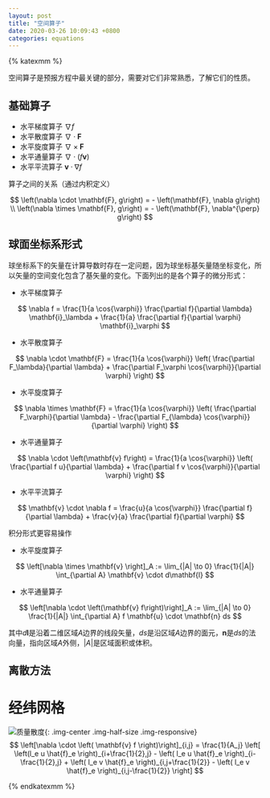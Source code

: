```yaml
---
layout: post
title: "空间算子"
date: 2020-03-26 10:09:43 +0800
categories: equations
---
```


{% katexmm %}

空间算子是预报方程中最关键的部分，需要对它们非常熟悉，了解它们的性质。

## 基础算子

- 水平梯度算子 $\nabla f$
- 水平散度算子 $\nabla \cdot \mathbf{F}$
- 水平旋度算子 $\nabla \times \mathbf{F}$
- 水平通量算子 $\nabla \cdot \left(f \mathbf{v}\right)$
- 水平平流算子 $\mathbf{v} \cdot \nabla f$

算子之间的关系（通过内积定义）

$$
\left(\nabla \cdot \mathbf{F}, g\right) = - \left(\mathbf{F}, \nabla g\right) \\
\left(\nabla \times \mathbf{F}, g\right) = - \left(\mathbf{F}, \nabla^{\perp} g\right)
$$

## 球面坐标系形式

球坐标系下的矢量在计算导数时存在一定问题，因为球坐标基矢量随坐标变化，所以矢量的空间变化包含了基矢量的变化。下面列出的是各个算子的微分形式：

- 水平梯度算子

$$
\nabla f = \frac{1}{a \cos{\varphi}} \frac{\partial f}{\partial \lambda} \mathbf{i}_\lambda + \frac{1}{a} \frac{\partial f}{\partial \varphi} \mathbf{i}_\varphi
$$

- 水平散度算子

$$
\nabla \cdot \mathbf{F} = \frac{1}{a \cos{\varphi}} \left( \frac{\partial F_\lambda}{\partial \lambda} + \frac{\partial F_\varphi \cos{\varphi}}{\partial \varphi} \right)
$$

- 水平旋度算子

$$
\nabla \times \mathbf{F} = \frac{1}{a \cos{\varphi}} \left( \frac{\partial F_\varphi}{\partial \lambda} - \frac{\partial F_{\lambda} \cos{\varphi}}{\partial \varphi} \right)
$$

- 水平通量算子

$$
\nabla \cdot \left(\mathbf{v} f\right) = \frac{1}{a \cos{\varphi}} \left( \frac{\partial f u}{\partial \lambda} + \frac{\partial f v \cos{\varphi}}{\partial \varphi} \right)
$$

- 水平平流算子

$$
\mathbf{v} \cdot \nabla f = \frac{u}{a \cos{\varphi}} \frac{\partial f}{\partial \lambda} + \frac{v}{a} \frac{\partial f}{\partial \varphi}
$$

积分形式更容易操作

- 水平旋度算子

$$
\left[\nabla \times \mathbf{v} \right]_A := \lim_{|A| \to 0} \frac{1}{|A|} \int_{\partial A} \mathbf{v} \cdot d\mathbf{l}
$$

- 水平通量算子

$$
\left[\nabla \cdot \left(\mathbf{v} f\right)\right]_A := \lim_{|A| \to 0} \frac{1}{|A|} \int_{\partial A} f \mathbf{u} \cdot \mathbf{n} ds
$$

其中$d\mathbf{l}$是沿着二维区域$A$边界的线段矢量，$ds$是沿区域$A$边界的面元，$\mathbf{n}$是$ds$的法向量，指向区域$A$外侧，$|A|$是区域面积或体积。

## 离散方法

# 经纬网格

![质量散度](/blog/assets/img/mass-flux-discretization.jpg){: .img-center .img-half-size .img-responsive}
$$
\left[\nabla \cdot \left( \mathbf{v} f \right)\right]_{i,j} = \frac{1}{A_j} \left[ \left(l_e u \hat{f}_e \right)_{i+\frac{1}{2},j} - \left( l_e u \hat{f}_e \right)_{i-\frac{1}{2},j} + \left( l_e v \hat{f}_e \right)_{i,j+\frac{1}{2}} - \left( l_e v \hat{f}_e \right)_{i,j-\frac{1}{2}} \right]
$$

{% endkatexmm %}